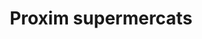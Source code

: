---
title: "Proxim supermercats"
url: /barcelona/proxim-supermercats-placa-sagrada-familia/
shop: supermercado
---